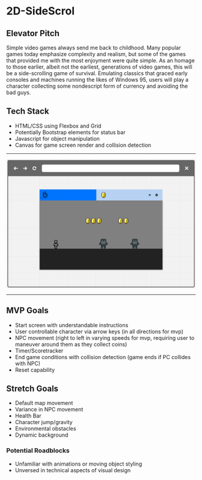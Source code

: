 # 2D-SideScrol

## Elevator Pitch
Simple video games always send me back to childhood. Many popular games today emphasize complexity and realism, but some of the games that provided me with the most enjoyment were quite simple. As an homage to those earlier, albeit not the earliest, generations of video games, this will be a side-scrolling game of survival. Emulating classics that graced early consoles and machines running the likes of Windows 95, users will play a character collecting some nondescript form of currency and avoiding the bad guys. 

## Tech Stack
+ HTML/CSS using Flexbox and Grid
+ Potentially Bootstrap elements for status bar
+ Javascript for object manipulation
+ Canvas for game screen render and collision detection


<!-- wireframe -->
***
![Wireframe](./img/wireframe.png)
***

## MVP Goals
+ Start screen with understandable instructions
+ User controllable character via arrow keys (in all directions for mvp)
+ NPC movement (right to left in varying speeds for mvp, requiring user to maneuver around them as they collect coins)
+ Timer/Scoretracker
+ End game conditions with collision detection (game ends if PC collides with NPC)
+ Reset capability

## Stretch Goals
+ Default map movement
+ Variance in NPC movement 
+ Health Bar
+ Character jump/gravity
+ Environmental obstacles
+ Dynamic background

### Potential Roadblocks
+ Unfamiliar with animations or moving object styling
+ Unversed in technical aspects of visual design 